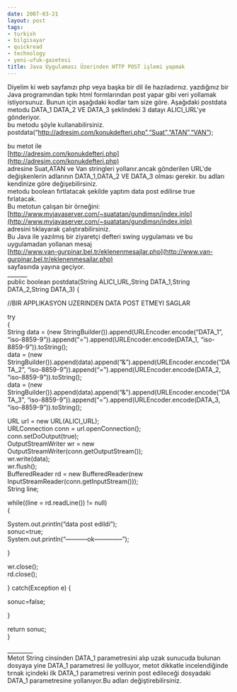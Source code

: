 ```yaml
---
date: 2007-03-21
layout: post
tags:
- turkish
- bilgisayar
- quickread
- technology
- yeni-ufuk-gazetesi
title: Java Uygulaması Üzerinden HTTP POST işlemi yapmak
---
```


Diyelim ki web sayfanızı php veya başka bir dil ile hazıladırnız. yazdığınız bir Java programından tıpkı html formlarından post yapar gibi veri yollamak istiyorsunuz. Bunun için aşağıdaki kodlar tam size göre. Aşağıdaki postdata metodu DATA\_1 DATA\_2 VE DATA\_3 şeklindeki 3 datayı ALICI\_URL'ye gönderiyor.  
bu metodu şöyle kullanabilirsiniz.  
postdata(“http://adresim.com/konukdefteri.php”,“Suat”,“ATAN”,“VAN”);  
  
bu metot ile  
[http://adresim.com/konukdefteri.php](http://adresim.com/konukdefteri.php)  
adresine Suat,ATAN ve Van stringleri yollanır.ancak gönderilen URL'de değişkenlerin adlarının DATA\_1,DATA\_2 VE DATA\_3 olması gerekir. bu adları kendinize göre değişebilirsiniz.  
metodu boolean fırtlatacak şekilde yaptım data post edilirse true  
fırlatacak.  
Bu metotun çalışan bir örneğini:  
[](http://www.myjavaserver.com/%7Esuatatan/gundimsn/index.jnlp)[http://www.myjavaserver.com/~suatatan/gundimsn/index.jnlp](http://www.myjavaserver.com/~suatatan/gundimsn/index.jnlp)  
adresini tıklayarak çalıştırabilirsiniz.  
Bu Java ile yazılmış bir ziyaretçi defteri swing uygulaması ve bu uygulamadan yollanan mesaj  
[http://www.van-gurpinar.bel.tr/eklenenmesajlar.php](http://www.van-gurpinar.bel.tr/eklenenmesajlar.php)  
sayfasında yayına geçiyor.  
\_\_\_\_\_\_\_  
public boolean postdata(String ALICI\_URL,String DATA\_1,String DATA\_2,String DATA\_3) {  
  
//BIR APPLIKASYON UZERINDEN DATA POST ETMEYI SAGLAR  
  
  
try  
{  
String data = (new StringBuilder()).append(URLEncoder.encode(“DATA\_1”, “iso-8859-9”)).append(“=”).append(URLEncoder.encode(DATA\_1, “iso-8859-9”)).toString();  
data = (new StringBuilder()).append(data).append(“&”).append(URLEncoder.encode(“DATA\_2”, “iso-8859-9”)).append(“=”).append(URLEncoder.encode(DATA\_2, “iso-8859-9”)).toString();  
data = (new StringBuilder()).append(data).append(“&”).append(URLEncoder.encode(“DATA\_3”, “iso-8859-9”)).append(“=”).append(URLEncoder.encode(DATA\_3, “iso-8859-9”)).toString();  
  
  
URL url = new URL(ALICI\_URL);  
URLConnection conn = url.openConnection();  
conn.setDoOutput(true);  
OutputStreamWriter wr = new OutputStreamWriter(conn.getOutputStream());  
wr.write(data);  
wr.flush();  
BufferedReader rd = new BufferedReader(new InputStreamReader(conn.getInputStream()));  
String line;  
  
  
while((line = rd.readLine()) != null)  
{  
  
  
System.out.println(“data post edildi”);  
sonuc=true;  
System.out.println(“———–ok————–”);  
  
}  
  
wr.close();  
rd.close();  
  
} catch(Exception e) {  
  
sonuc=false;  
  
}  
  
return sonuc;  
}  
  
\_\_\_\_\_\_\_\_\_  
Metot String cinsinden DATA\_1 parametresini alıp uzak sunucuda bulunan dosyaya yine DATA\_1 parametresi ile yollluyor, metot dikkatle incelendiğinde tırnak içindeki ilk DATA\_1 parametresi verinin post edileceği dosyadaki DATA\_1 parametresine yollanıyor.Bu adları değiştirebilirsiniz.
